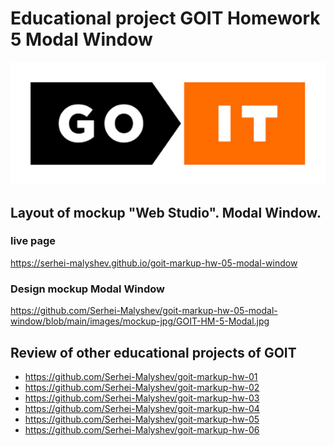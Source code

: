 # Educational project GOIT Homework 5 Modal Window

<div align="center">
	<img src="https://raw.githubusercontent.com/Serhei-Malyshev/goit-markup-hw-04/main/images/github-readme/goit-logo-596.png" width="596"/>
</div>

## Layout of mockup "Web Studio". Modal Window.

### live page

https://serhei-malyshev.github.io/goit-markup-hw-05-modal-window

### Design mockup Modal Window

https://github.com/Serhei-Malyshev/goit-markup-hw-05-modal-window/blob/main/images/mockup-jpg/GOIT-HM-5-Modal.jpg

## Review of other educational projects of GOIT

* https://github.com/Serhei-Malyshev/goit-markup-hw-01
* https://github.com/Serhei-Malyshev/goit-markup-hw-02
* https://github.com/Serhei-Malyshev/goit-markup-hw-03
* https://github.com/Serhei-Malyshev/goit-markup-hw-04
* https://github.com/Serhei-Malyshev/goit-markup-hw-05
* https://github.com/Serhei-Malyshev/goit-markup-hw-06